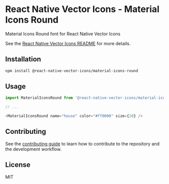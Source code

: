 # React Native Vector Icons - Material Icons Round

Material Icons Round font for React Native Vector Icons

See the [React Native Vector Icons README](../../README.md) for more details.

## Installation

```sh
npm install @react-native-vector-icons/material-icons-round
```

## Usage

```js
import MaterialIconsRound from '@react-native-vector-icons/material-icons-round';

// ...

<MaterialIconsRound name="house" color="#ff0000" size={20} />
```

## Contributing

See the [contributing guide](../../CONTRIBUTING.md) to learn how to contribute to the repository and the development workflow.

## License

MIT
